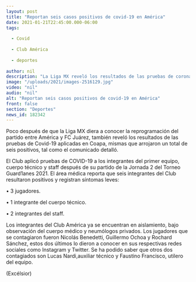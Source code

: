 ```yaml
---
layout: post
title: "Reportan seis casos positivos de covid-19 en América"
date: 2021-01-21T22:45:00.000-06:00
tags:
  
  - Covid
  
  - Club América
  
  - deportes
  
author: nil
description: "La Liga MX reveló los resultados de las pruebas de coronavirus aplicadas en el club azulcrema"
image: "/uploads/2021/images-2516129.jpg"
video: "nil"
audio: "nil"
alt: "Reportan seis casos positivos de covid-19 en América"
front: false
section: "Deportes"
news_id: 182342
---
```


Poco después de que la Liga MX diera a conocer la reprogramación del partido entre América y FC Juárez, también reveló los resultados de las pruebas de Covid-19 aplicadas en Coapa, mismas que arrojaron un total de seis positivos, tal como el comunicado detalló.

El Club aplicó pruebas de COVID-19 a los integrantes del primer equipo, cuerpo técnico y staff después de su partido de la Jornada 2 del Torneo Guard1anes 2021. El área médica reporta que seis integrantes del Club resultaron positivos y registran síntomas leves:

• 3 jugadores.

• 1 integrante del cuerpo técnico.

• 2 integrantes del staff.

Los integrantes del Club América ya se encuentran en aislamiento, bajo observación del cuerpo médico y neumólogos privados. Los jugadores que se contagiaron fueron Nicolás Benedetti, Guillermo Ochoa y Rochard Sánchez, estos dos últimos lo dieron a conocer en sus respectivas redes sociales como Instagram y Twitter. Se ha podido saber que otros dos contagiados son Lucas Nardi,auxiliar técnico y Faustino Francisco, utilero del equipo. 

(Excélsior)